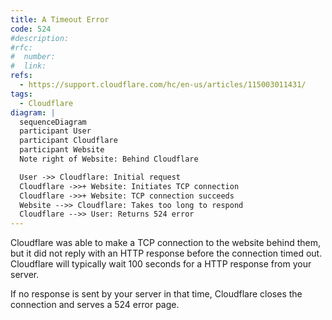 ```yaml
---
title: A Timeout Error
code: 524
#description:
#rfc:
#  number:
#  link:
refs: 
  - https://support.cloudflare.com/hc/en-us/articles/115003011431/
tags: 
  - Cloudflare
diagram: |
  sequenceDiagram
  participant User
  participant Cloudflare
  participant Website
  Note right of Website: Behind Cloudflare

  User ->> Cloudflare: Initial request
  Cloudflare ->>+ Website: Initiates TCP connection
  Cloudflare ->>+ Website: TCP connection succeeds
  Website -->> Cloudflare: Takes too long to respond
  Cloudflare -->> User: Returns 524 error
---
```


Cloudflare was able to make a TCP connection to the website behind them, but it did not reply with an HTTP response before the connection timed out. Cloudflare will typically wait 100 seconds for a HTTP response from your server.

If no response is sent by your server in that time, Cloudflare closes the connection and serves a 524 error page.
